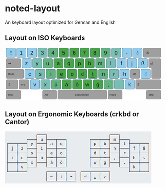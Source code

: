 # noted-layout
An keyboard layout optimized for German and English

## Layout on ISO Keyboards
![Noted Layout](/docs/assets/noted-1-tkl.path.svg)

## Layout on Ergonomic Keyboards (crkbd or Cantor)
![Noted Layout](/images/noted-1-crkbd.png)
